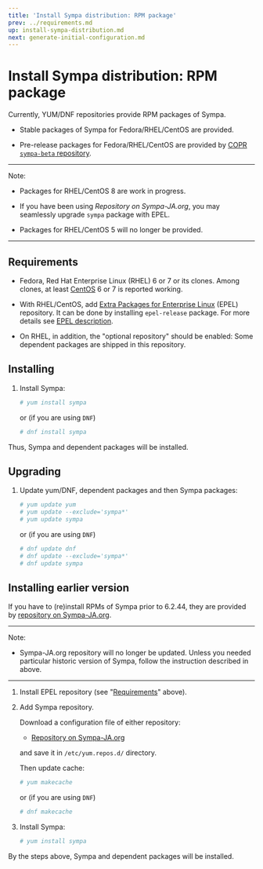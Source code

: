 ```yaml
---
title: 'Install Sympa distribution: RPM package'
prev: ../requirements.md
up: install-sympa-distribution.md
next: generate-initial-configuration.md
---
```


Install Sympa distribution: RPM package
=======================================

Currently, YUM/DNF repositories provide RPM packages of Sympa.

  * Stable packages of Sympa for Fedora/RHEL/CentOS are provided.

  * Pre-release packages for Fedora/RHEL/CentOS are provided by
    [COPR ``sympa-beta`` repository](https://copr.fedorainfracloud.org/coprs/xavierb/sympa-beta/).

----
Note:

  * Packages for RHEL/CentOS 8 are work in progress.

  * If you have been using _Repository on Sympa-JA.org_, you may
    seamlessly upgrade `sympa` package with EPEL.

  * Packages for RHEL/CentOS 5 will no longer be provided.

----

Requirements
------------

  * Fedora, Red Hat Enterprise Linux (RHEL) 6 or 7 or its clones.
    Among clones, at least [CentOS](https://www.centos.org/download/) 6 or 7
    is reported working.

  * With RHEL/CentOS, add
    [Extra Packages for Enterprise Linux](https://fedoraproject.org/wiki/EPEL)
    (EPEL) repository.  It can be done by installing ``epel-release``
    package.  For more details see
    [EPEL description](https://fedoraproject.org/wiki/EPEL#How_can_I_use_these_extra_packages.3F).

  * On RHEL, in addition, the "optional repository" should be enabled:
    Some dependent packages are shipped in this repository.

Installing
----------

  1. Install Sympa:
     ```bash
     # yum install sympa
     ```
     or (if you are using `DNF`)
     ```bash
     # dnf install sympa
     ```

Thus, Sympa and dependent packages will be installed.

Upgrading
---------

  1. Update yum/DNF, dependent packages and then Sympa packages:
     ```bash
     # yum update yum
     # yum update --exclude='sympa*'
     # yum update sympa
     ```
     or (if you are using `DNF`)
     ```bash
     # dnf update dnf
     # dnf update --exclude='sympa*'
     # dnf update sympa
     ```
Installing earlier version
--------------------------

If you have to (re)install RPMs of Sympa prior to 6.2.44, they are
provided by
[repository on Sympa-JA.org](http://sympa-ja.org/download/rhel/).

----
Note:

  * Sympa-JA.org repository will no longer be updated.
    Unless you needed particular historic version of Sympa,
    follow the instruction described in above.

----

  1. Install EPEL repository (see "[Requirements](#requirements)" above).

  2. Add Sympa repository.

     Download a configuration file of either repository:
     
       * [Repository on Sympa-JA.org](http://sympa-ja.org/download/rhel/sympa-ja.org.rhel.repo)

     and save it in ``/etc/yum.repos.d/`` directory.

     Then update cache:
     ```bash
     # yum makecache
     ```
     or (if you are using `DNF`)
     ```bash
     # dnf makecache
     ```

  3. Install Sympa:
     ```bash
     # yum install sympa
     ```

By the steps above, Sympa and dependent packages will be installed.
